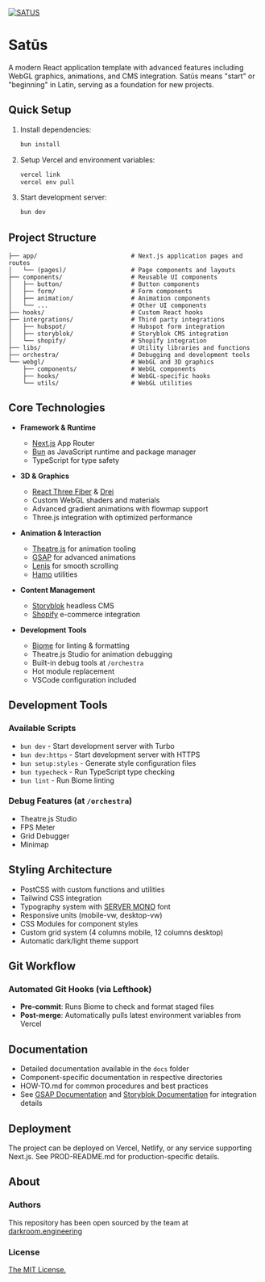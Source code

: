 [![SATUS](https://assets.darkroom.engineering/satus/header.png)](https://github.com/darkroomengineering/satus)

# Satūs

A modern React application template with advanced features including WebGL graphics, animations, and CMS integration. Satūs means "start" or "beginning" in Latin, serving as a foundation for new projects.

## Quick Setup

1. Install dependencies:
   ```bash
   bun install
   ```

2. Setup Vercel and environment variables:
   ```bash
   vercel link
   vercel env pull
   ```

3. Start development server:
   ```bash
   bun dev
   ```

## Project Structure

```
├── app/                          # Next.js application pages and routes
│   └── (pages)/                  # Page components and layouts
├── components/                   # Reusable UI components
│   ├── button/                   # Button components
│   ├── form/                     # Form components
│   ├── animation/                # Animation components
│   └── ...                       # Other UI components
├── hooks/                        # Custom React hooks
├── intergrations/                # Third party integrations
│   ├── hubspot/                  # Hubspot form integration
│   ├── storyblok/                # Storyblok CMS integration
│   └── shopify/                  # Shopify integration
├── libs/                         # Utility libraries and functions
├── orchestra/                    # Debugging and development tools
└── webgl/                        # WebGL and 3D graphics
    ├── components/               # WebGL components
    ├── hooks/                    # WebGL-specific hooks
    └── utils/                    # WebGL utilities
```

## Core Technologies

- **Framework & Runtime**
  - [Next.js](https://nextjs.org) App Router
  - [Bun](https://bun.sh) as JavaScript runtime and package manager
  - TypeScript for type safety

- **3D & Graphics**
  - [React Three Fiber](https://docs.pmnd.rs/react-three-fiber) & [Drei](https://github.com/pmndrs/drei)
  - Custom WebGL shaders and materials
  - Advanced gradient animations with flowmap support
  - Three.js integration with optimized performance

- **Animation & Interaction**
  - [Theatre.js](https://www.theatrejs.com/) for animation tooling
  - [GSAP](https://greensock.com/gsap/) for advanced animations
  - [Lenis](https://github.com/darkroomengineering/lenis) for smooth scrolling
  - [Hamo](https://github.com/darkroomengineering/hamo) utilities

- **Content Management**
  - [Storyblok](https://www.storyblok.com/) headless CMS
  - [Shopify](https://www.shopify.com/) e-commerce integration

- **Development Tools**
  - [Biome](https://biomejs.dev/) for linting & formatting
  - Theatre.js Studio for animation debugging
  - Built-in debug tools at `/orchestra`
  - Hot module replacement
  - VSCode configuration included

## Development Tools

### Available Scripts
- `bun dev` - Start development server with Turbo
- `bun dev:https` - Start development server with HTTPS
- `bun setup:styles` - Generate style configuration files
- `bun typecheck` - Run TypeScript type checking
- `bun lint` - Run Biome linting

### Debug Features (at `/orchestra`)
- Theatre.js Studio
- FPS Meter
- Grid Debugger
- Minimap

## Styling Architecture

- PostCSS with custom functions and utilities
- Tailwind CSS integration
- Typography system with [SERVER MONO](https://github.com/internet-development/www-server-mono) font
- Responsive units (mobile-vw, desktop-vw)
- CSS Modules for component styles
- Custom grid system (4 columns mobile, 12 columns desktop)
- Automatic dark/light theme support

## Git Workflow

### Automated Git Hooks (via Lefthook)
- **Pre-commit**: Runs Biome to check and format staged files
- **Post-merge**: Automatically pulls latest environment variables from Vercel

## Documentation

- Detailed documentation available in the `docs` folder
- Component-specific documentation in respective directories
- HOW-TO.md for common procedures and best practices
- See [GSAP Documentation](docs/gsap/README.md) and [Storyblok Documentation](docs/storyblok/README.md) for integration details

## Deployment

The project can be deployed on Vercel, Netlify, or any service supporting Next.js. See PROD-README.md for production-specific details.

## About

### Authors

This repository has been open sourced by the team at [darkroom.engineering](https://darkroom.engineering)

### License

[The MIT License.](https://opensource.org/licenses/MIT)
